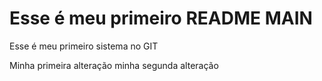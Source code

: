 <h1>Esse é meu primeiro README MAIN</h1>
Esse é meu primeiro sistema no GIT

Minha primeira alteração
minha segunda alteração